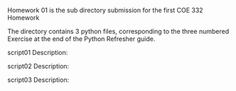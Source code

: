 Homework 01 is the sub directory submission for the first COE 332 Homework

The directory contains 3 python files, corresponding to the three numbered Exercise at the end of the Python Refresher guide. 

script01 Description:

script02 Description:

script03 Description:
